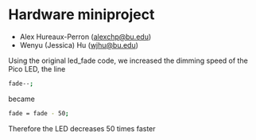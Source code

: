# Hardware miniproject
* Alex Hureaux-Perron (alexchp@bu.edu)
* Wenyu (Jessica) Hu (wjhu@bu.edu)

Using the original led_fade code, we increased the dimming speed of the Pico LED, the line
```sh
fade--;
```
became 
```sh
fade = fade - 50;
```
Therefore the LED decreases 50 times faster 
